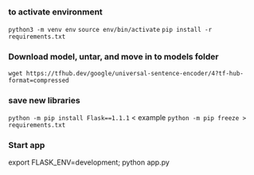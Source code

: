 ### to activate environment
`python3 -m venv env`
`source env/bin/activate`
`pip install -r requirements.txt`


### Download model, untar, and move in to models folder
 `wget https://tfhub.dev/google/universal-sentence-encoder/4?tf-hub-format=compressed`

### save new libraries 
`python -m pip install Flask==1.1.1` < example
`python -m pip freeze > requirements.txt`


### Start app
export FLASK_ENV=development; python app.py

